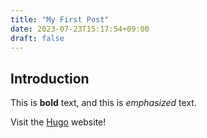 ```yaml
---
title: "My First Post"
date: 2023-07-23T15:17:54+09:00
draft: false
---
```


## Introduction

This is **bold** text, and this is *emphasized* text.

Visit the [Hugo](https://gohugo.io) website!
